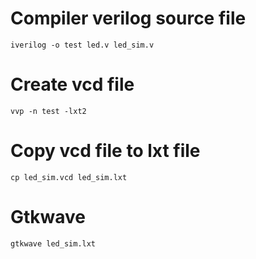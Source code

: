 # Compiler verilog source file
```
iverilog -o test led.v led_sim.v
```
# Create vcd file
```
vvp -n test -lxt2
```
# Copy vcd file to lxt file
```
cp led_sim.vcd led_sim.lxt
```
# Gtkwave
```
gtkwave led_sim.lxt
```

